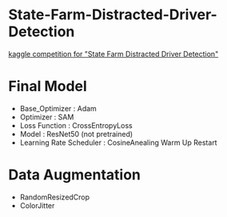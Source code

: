 # State-Farm-Distracted-Driver-Detection
[kaggle competition for "State Farm Distracted Driver Detection"](https://www.kaggle.com/owenmyung/ml-project)

# Final Model  
- Base_Optimizer : Adam  
- Optimizer : SAM  
- Loss Function :  CrossEntropyLoss  
- Model : ResNet50 (not pretrained)  
- Learning Rate Scheduler : CosineAnealing Warm Up Restart  

# Data Augmentation  
- RandomResizedCrop  
- ColorJitter  

